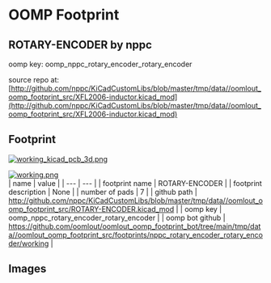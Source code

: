 # OOMP Footprint  
## ROTARY-ENCODER  by nppc  
  
oomp key: oomp_nppc_rotary_encoder_rotary_encoder  
  
source repo at: [http://github.com/nppc/KiCadCustomLibs/blob/master/tmp/data//oomlout_oomp_footprint_src/XFL2006-inductor.kicad_mod](http://github.com/nppc/KiCadCustomLibs/blob/master/tmp/data//oomlout_oomp_footprint_src/XFL2006-inductor.kicad_mod)  
## Footprint  
  
[![working_kicad_pcb_3d.png](working_kicad_pcb_3d_600.png)](working_kicad_pcb_3d.png)  
  
[![working.png](working_600.png)](working.png)  
| name | value | 
| --- | --- | 
| footprint name | ROTARY-ENCODER | 
| footprint description | None | 
| number of pads | 7 | 
| github path | http://github.com/nppc/KiCadCustomLibs/blob/master/tmp/data//oomlout_oomp_footprint_src/ROTARY-ENCODER.kicad_mod | 
| oomp key | oomp_nppc_rotary_encoder_rotary_encoder | 
| oomp bot github | https://github.com/oomlout/oomlout_oomp_footprint_bot/tree/main/tmp/data//oomlout_oomp_footprint_src/footprints/nppc_rotary_encoder_rotary_encoder/working | 
## Images  
